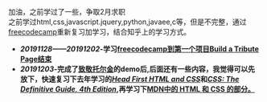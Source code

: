 加油，之前学过了一些，争取2月求职<br/>
之前学过html,css,javascript.jquery,python,javaee,c等，但是不完整，通过<a href="https://www.freecodecamp.cn/akayidesu">freecodecamp</a>重新复习加学习，结合知乎上的学习方式。<br/>
<ul>
        <li><strong><em>20191128——20191202</em>-学习<a href="https://www.freecodecamp.cn/akayidesu" target="_blank">freecodecamp到第一个项目Build a Tribute Page结束</a></strong></li>
        <li><strong><em>20191203</em>-完成了<a href="https://akayi07.github.io/TributePage1/" target="_blank">致敬托尔金</a>的demo后,后面还有一些内容，我觉得可以先放下，快速复习下去年学习的<a href="https://book.douban.com/subject/25752357/" target="_blank"><em>Head First HTML and CSS</em></a>和<a href="https://book.douban.com/subject/33398314/" target="_blank"><em>CSS: The Definitive Guide, 4th Edition</em></a>,再学习下<a href="https://developer.mozilla.org/zh-CN/" target="_blank">MDN中的 HTML 和 CSS 的部分。</strong></li>
</ul>
